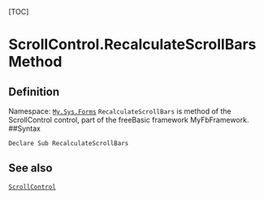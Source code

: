 [TOC]
# ScrollControl.RecalculateScrollBars Method

## Definition
Namespace: [`My.Sys.Forms`](My.Sys.Forms.md)
`RecalculateScrollBars` is method of the ScrollControl control, part of the freeBasic framework MyFbFramework.
##Syntax
```freeBasic
Declare Sub RecalculateScrollBars
```

## See also
[`ScrollControl`](ScrollControl.md)
